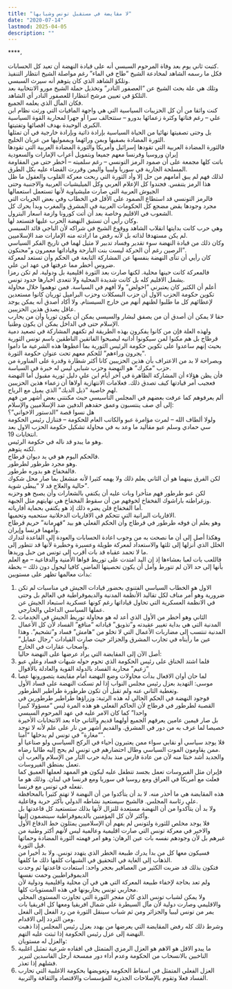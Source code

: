 ```yaml
---
title: "لا مقايضة في مستقبل تونس وشبابها"
date: "2020-07-14"
lastmod: 2025-04-05
description: ""
---
```

****،

كتبت ثاني يوم بعد وفاة المرحوم السبسي أنه على قيادة النهضة أن تعيد كل الحسابات.   
فكل ما رسمه الشاهد لمخادعة الشيخ “طاح في الماء” رغم مواصلة الشيخ انتظار التنفيذ وتلكؤ الشاهد الذي كان يتوهم أنه سيرث السبسي.   
وتلك هي علة بحث الشيخ عن “العصفور النادر” وتخذيل حملة الشيخ مورو الانتخابية بعد التلكؤ في تعيين مرشح انتظارا للعصفور النادر أي الشاهد.  
فكان المآل الذي يعلمه الجميع.  
كنت واثقا من أن كل الحزيبات السياسية التي هي واجهة المافيات التي ورثت نظام ابن علي – رغم فتاتها وكثرة زعمائها بدورو – ستتحالف سرا أو جهرا لمحاربة القوة السياسية الكبرى الوحيدة بهدف اقصائها وتفتيتها.  
بل وحتى تصفيتها نهائيا من الحياة السياسية بإرادة ذاتية وبإرادة خارجية في آن تمثلها الثورة المضادة بصفيها وبمن ورائهما وبمموليها من عربان الخليج.  
فالثورة المضادة العربية التي تقودها إسرائيل وأمريكا والثورة المضادة العربية التي تقودها إيران وروسيا وفرنسا معهم جميعا وبتمويل أعراب الإمارات والسعودية  
باتت كلها مجمعة على أن صمود الرمز التونسي – رغم سلميته – أخطر حتى من المقاومة المسلحة الجارية في سوريا وليبيا واليمن وقررت القضاء عليه بكل الطرق.  
لذلك فهم لم يبق أمامهم من حل إلا وأد الثورة التي ربحت معركة القلوب والعقول ما ظل هذا الرمز يتنفس. فجندوا كل الإعلام العربي وكل الميليشيات العربية والاجنبية وحتى الجيوش العربية التي صارت مليشياوية لأنها تستعمل استعمالها   
فالرمز التونسي قد استطاع الصمود على الأقل في الخطاب وفي بعض الحريات التي مجرد وجودها يقض مضجع كل الحكومات العربية في المشرق والمغرب وبدأ يحرك كل الشعوب في الاقليم وخاصة بعد أن أتت كورونا وازمة اسعار البترول.  
وكان رأيي أن تستبق النهضة الحرب عليها فتستعد لها.  
وهي حرب كانت بدايتها انقلاب الشاهد ووقوع الشيخ في شراكه لأن الباجي قائد السبسي لم يكن مستهدفا لذاته بل لأنه رفض ما ارادته منه الإمارات ضد الإسلاميين.   
وكان ذلك من قيادة النهضة سوء تقدير وفساد تدبير لا مثيل لهما في تاريخ الفكر السياسي الرصين رغم أن الحركة ليست بنت البارحة وقياداتها معمرون و”محنكون”.  
كان رأيي أن تنآى النهضة بنفسها عن المشاركة التابعة في الحكم وأن تستعد لمعركة ضروس أخطر مما عرفتها في عهد ابن علي.  
فالمعركة كانت حينها محلية. لكنها صارت بعد الثورة اقليمية بل ودولية. لم تكن رمزا يشمل الاقليم كله بل كانت شديدة المحلية ولا تتعدى أخبارها حدود تونس.   
أعلم أن الكثير كان يعتبرني “اخولض” ولا أفهم في السياسة. فمن توهموا خلال محاولة تكوين حكومة الحزب الاول أن حزب البسكلات وحزب البراميل ثوريان كانوا مستعدين لإعطائهم كل ما طلبوا لظنهم أنهم من خارج السيستام. ولا أكاد أصدق أنه يمكن يوجد عاقل يصدق هذين الحزيبين.  
حقا لا يمكن أن أصدق أن من يصفق لبشار والسيسي يمكن أن يكون ثوريا وأن من يحارب الإسلام حتى في الداخل يمكن أن يكون وطنيا.  
ولهذه العلة فإن من كانوا يفكرون بهذه الطريقة لم تكفهم المشاركة في تصعيد دمية قرطاج بل هم مكنوا لمن سيكونوا أداتيه ليصبحوا الفاتقين الناطقين باسم تونس الثورية  
بحيث إنهم ساعدوا على تكوين حكومة الرئيس الثورية بما أعطوها هذه الشرعية ما داموا “يجرون وراءهم” للحكم معهم تحت عنوان حكومة الثورة.  
وبصراحة لا بد من الاعتراف بأن هذين الحزيبين كانا أكثر شطارة وقدرة على المناورة من حزب “مكرك” هو النهضة وحزب شبابي ليس له خبرة في السياسة.  
فأن يظن هؤلاء أن المشاركة الظاهرة في آخر أيام ابن علي دليل ثورية مقبول أما النهضة فعجيب أمر قيادتها كيف تصدق ذلك. فعلامات الانتهازية أولاها أن زعماء هذين الحزيبين لهم خاصية “ذيل الديك” الذي يميل مع الرياح.  
ألم يعرفوهم كما عرفت بعضهم في المجلس التأسيسي حيث مكنتني بعض أشهر من فهم إلى أي صف ينتسبون وعمق حقدهم الدفين ضد الإسلاميين والإسلام:   
هل نسوا قصة “الدستور الاخواني”؟   
ولولا ألطاف الله – لمرت مؤامرة عبو والكاتب العام للحكومة – فتنازل رئيس الحكومة سي حمادي وسلم عبو مقاليد ما وعد به في محاولة تشكيل حكومة الحزب الاول بعد انتخابات 19.   
وهو ما يبدو قد ناله في حكومة الرئيس.   
لكنه يتوهم.   
فالحكم اليوم هو في يد ديوان قرطاج.   
وهو مجرد طرطور لطرطور.   
فالفخفاخ هو بدوره طرطور.   
لكن الفرق بينهما هو أن الثاني يعلم ذلك ولا يهمه كثيرا لأنه منشغل بما صار محل شكوك حالية والعلاج قد لا “يبطى شوية”.   
لكن عبو طرطور فهم متأخرا وبات عليه أن يكتفي بالشعارات وأن يصبح هو وحزبه وزغراطته باراشوك الفخفاخ لخوفهم من أن سقوط الفخفاخ هي نهايتهم مثل الجبهة.  
أما الفخفاخ فلن يضره ذلك إذ هو يكتفي بحماية أفارياته.   
الافاريات البرانية التي تتحكم في الافاريات الدخلانية ستحميه وتحميها.   
وهو يعلم أن فوقه طرطور في قرطاج وأن الحكم الفعلي هو بيد “قهرمانة” حريم قرطاج وأمهما فرنسا وإيران.  
وهكذا أصل إلى أن ما نصحت به من وجوب اعادة الحسابات والعودة إلى القاعدة لتدارك الخلل الذي أنزلها إلى ثلثها والاستعداد لمعركة طويلة وعسيرة وخطيرة لأنها قد تتطور إلى ما لا تحمد عقباه قد بات أقرب إلى تونس من حبل وريدها.  
فاللعب بات لعبا بعشاءها إذ إن اليد امتدت على توريط قواها الأمنية والدفاعية – مع العلم بأنها إلى حد الآن لم تتورط وآمل أن يكون تحصينها الماضي كافيا ليحول دون ذلك – بخطة بدأت معالمها تظهر على مستويين:  
1. الاول هو الخطاب السياسي الفتنوي بحضور قيادات الجيش في مناسبات لم تكن ضرورية وهو أمر مناف لكل تقاليد الأنظمة المدنية والديموقراطية في العالم بل وحتى في الانظمة العسكرية التي تحاول قياداتها رغم كونها عسكرية استبعاد الجيش عن عملها السياسي الداخلي والخارجي.  
2. الثاني وهو أخطر من الأول الذي أعد له هو محاولة توريط الجيش في الخدمات المدنية التي هي بداية تغيير عقيدته و”تذويق” قياداته “منافع” الفساد لأن كل الأعمال المدنية تنتسب إلى مضاربات الأعمال التي لا تخلو من “هامش” فساد و”تشحيم”. وهذا عين ما رأيناه في تجارب المشرق والجزائر حيث صارت القيادات “رجال عمايل” وأصحاب عقارات في الخارج.  
أصل الآن إلى المقايضة التي يراد عرضها على النهضة حاليا:  
1. فلما اشتد الخناق على رئيس الحكومة الذي تحوم حوله شبهات فساد وعلى عبو “زعيم” محاربة الفساد بالدولة القوية والعادلة بالأقوال   
2. لما حان أوان الافعال بدأت محاولات وضع النهضة أمام مقايضة يتصورونها عصا موسى: التهديد بعزل رئيس مجلس النواب إذا لم تسكت النهضة على فساد الأول وتغطية الثاني عنه ولم تقبل أن تكون طرطورة طراطير الطرطور.  
فوجود النهضة في الحكم الحالي له هذه الرتبة: وزراؤها طراطير طرطورين في القصبة لطرطور في قرطاج لأن الحاكم الفعلي هو هذه المرة ليس “مسؤولا كبيرا واحدا” كما كان الامر عليه في عهد المرحوم السبسي  
بل صار قيمين عامين يعرفهم الجميع أولهما قديم والثاني جاء بعد الانتخابات الأخيرة خصيصا لما عرف به من دور في المشرق. والقديم أشهر من نار على علم لأنه لا توجد “مغارة” في تونس لم يدخلها “آمنا”.  
فلا يوجد سياسي أو نقابي سواء ممن يعتبرون أحياء في الركح السياسي ولو صناعيا أو ممن يقاومون الموت السياسي وطال احتضارهم في تونس لم يحج إليه طالبا رضاه.   
والجديد أشد خبثا منه لأن من عادة فارس منذ بداية حرب الثأر من الإسلام والعرب أن تعمل بمنطق الفيروسات.  
فإيران مثل الفيروسات تعمل بجسد تتطفل عليه ليكون هو الممهد لعملها العميق كما فعلت مع أمريكا في العراق ومع روسيا في سوريا ومع فرنسا في لبنان. وذلك هو ما تفعله في تونس مع فرنسا.  
هذه المقايضة هي ما أحذر منه. لا بد أن يتأكدوا من أن النهضة لا تهتم كثيرا بالمحافظة على رئاسة المجلس. فالشيخ سيستعيد نشاطه الدولي بأكثر حرية وفاعلية.   
ولا بد أن يتأكدوا من أن النهضة مستعدة للنزال لأنها بذلك ستستعيد كل قاعدتها بل وأكثر لأن كل المؤمنين بالديموقراطية سينضمون إليها.  
فلا يوجد مخلص للثورة ولتونس لم يفهم أن الإسلاميين يمثلون خط الدفاع الأول والاخير في معركة تونس التي صارت اقليمية وعالمية ليس لأنهم أكثر وطنية من غيرهم بل لأن وجودهم نفسه بات عين الرهان: وهو امر فهمته الثورة المضادة وحماتها قبل الثورة.  
فسيكون معها كل من بدأ يدرك طبيعة الخطر الذي يتهدد تونس. ولا بد أخيرا من الذهاب إلى الغاية في التحقيق في الشبهات كلفها ذلك ما كلفها.   
فتكون بذلك قد ضربت الكثير من العصافير بحجر واحد: استعادت قاعدتها ثم وحدت الديموقراطيين وحمت نفسها   
ولم تعد بحاجة لإخفاء طبيعة المعركة التي هي في آن محلية واقليمية ودولية لأن محاربي تونس يحاربونها في هذه المستويات كلها.  
ولا يمكن لشباب تونس الذي كان مفجر الثورة التي تجاوزت المستوى المحلي والاقليمي وصارت دولية لأن مآل السيطرة على شمال افريقيا ومعها كل افريقيا بات يمر من تونس ليبيا والجزائر ومن ثم شباب سينقل الثورة من رد الفعل إلى الفعل ومن التردد إلى الاقدام.  
وشرط ذلك كله رفض المقايضة التي يعرضها من يهدد بعزل رئيس المجلس إذا ذهبت النهضة إلى عزل رئيس الحكومة إذا ثبتت عليه التهم.   
والعزل له مستويان:   
1. ما يبدو الاقل هو الاهم هو العزل الرمزي المتمثل في افقاده شرعية تمثيل اغلبية الناخبين بالانسحاب من الحكومة وعدم أداء دور ممسحة أرجل الفاسدين لتبرير فشلهم إذا تعذر.  
2. العزل الفعلي المتمثل في اسقاط الحكومة وتعويضها بحكومة الاغلبية التي تحارب الفساد فعلا وتقوم بالإصلاحات الجذرية للمؤسسات والاقتصاد والثقافة والتربية.

###
